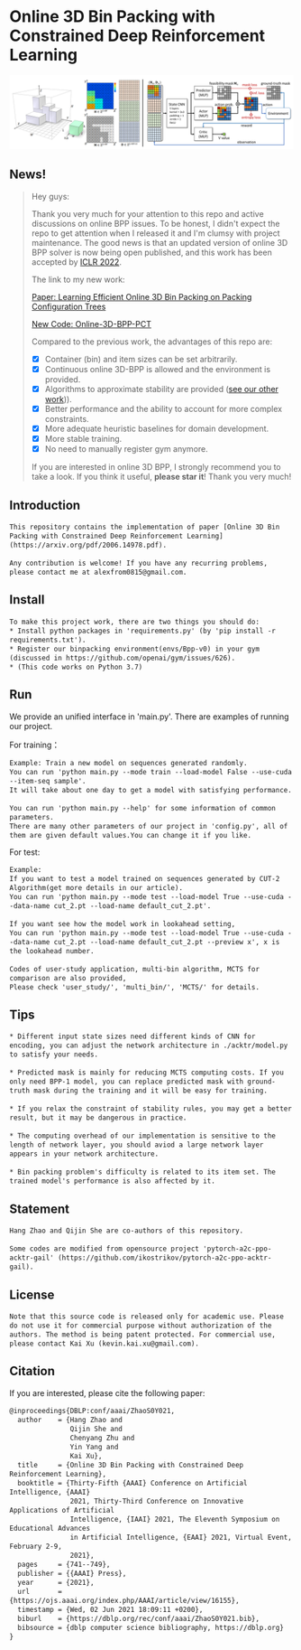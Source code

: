 # Online 3D Bin Packing with Constrained Deep Reinforcement Learning

![teaser](pictures/state_architecture.png)

## News!
> Hey guys:
>
> Thank you very much for your attention to this repo and active discussions on online BPP issues. To be honest, I didn't expect the repo to get attention when I released it and I'm clumsy with project maintenance. The good news is that an updated version of online 3D BPP solver is now being open published, and this work has been accepted by [ICLR 2022](https://iclr.cc/Conferences/2022). 
>
> The link to my new work:  
> 
> [Paper: Learning Efficient Online 3D Bin Packing on Packing Configuration Trees](https://openreview.net/forum?id=bfuGjlCwAq) 
> 
> [New Code: Online-3D-BPP-PCT](https://github.com/alexfrom0815/Online-3D-BPP-PCT)
>
> Compared to the previous work, the advantages of this repo are:
>- [x] Container (bin) and item sizes can be set arbitrarily.
>- [x] Continuous online 3D-BPP is allowed and the environment is provided.
>- [x] Algorithms to approximate stability are provided ([see our other work](https://arxiv.org/abs/2108.13680v2))). 
>- [x] Better performance and the ability to account for more complex constraints.
>- [x] More adequate heuristic baselines for domain development.
>- [x] More stable training.
>- [x] No need to manually register gym anymore.
>
> If you are interested in online 3D BPP, I strongly recommend you to take a look. If you think it useful, **please star it**! Thank you very much!


## Introduction
```
This repository contains the implementation of paper [Online 3D Bin Packing with Constrained Deep Reinforcement Learning](https://arxiv.org/pdf/2006.14978.pdf).

Any contribution is welcome! If you have any recurring problems, please contact me at alexfrom0815@gmail.com.
```

## Install

```
To make this project work, there are two things you should do:
* Install python packages in 'requirements.py' (by 'pip install -r requirements.txt').
* Register our binpacking environment(envs/Bpp-v0) in your gym (discussed in https://github.com/openai/gym/issues/626).
* (This code works on Python 3.7)
```

## Run
We provide an unified interface in 'main.py'. There are examples of running our project.

For training：
```
Example: Train a new model on sequences generated randomly.
You can run 'python main.py --mode train --load-model False --use-cuda --item-seq sample'.
It will take about one day to get a model with satisfying performance.

You can run 'python main.py --help' for some information of common parameters.
There are many other parameters of our project in 'config.py', all of them are given default values.You can change it if you like.
```

For test:
```
Example:
If you want to test a model trained on sequences generated by CUT-2 Algorithm(get more details in our article).
You can run 'python main.py --mode test --load-model True --use-cuda --data-name cut_2.pt --load-name default_cut_2.pt'.

If you want see how the model work in lookahead setting,
You can run 'python main.py --mode test --load-model True --use-cuda --data-name cut_2.pt --load-name default_cut_2.pt --preview x', x is the lookahead number.

Codes of user-study application, multi-bin algorithm, MCTS for comparison are also provided,
Please check 'user_study/', 'multi_bin/', 'MCTS/' for details.
```

## Tips
```
* Different input state sizes need different kinds of CNN for encoding, you can adjust the network architecture in ./acktr/model.py to satisfy your needs. 

* Predicted mask is mainly for reducing MCTS computing costs. If you only need BPP-1 model, you can replace predicted mask with ground-truth mask during the training and it will be easy for training.

* If you relax the constraint of stability rules, you may get a better result, but it may be dangerous in practice.

* The computing overhead of our implementation is sensitive to the length of network layer, you should aviod a large network layer appears in your network architecture. 

* Bin packing problem's difficulty is related to its item set. The trained model's performance is also affected by it.
```

## Statement
```
Hang Zhao and Qijin She are co-authors of this repository.

Some codes are modified from opensource project 'pytorch-a2c-ppo-acktr-gail' (https://github.com/ikostrikov/pytorch-a2c-ppo-acktr-gail).
```

## License
```
Note that this source code is released only for academic use. Please do not use it for commercial purpose without authorization of the authors. The method is being patent protected. For commercial use, please contact Kai Xu (kevin.kai.xu@gmail.com).
```

## Citation

If you are interested, please cite the following paper:

```shell
@inproceedings{DBLP:conf/aaai/ZhaoS0Y021,
  author    = {Hang Zhao and
               Qijin She and
               Chenyang Zhu and
               Yin Yang and
               Kai Xu},
  title     = {Online 3D Bin Packing with Constrained Deep Reinforcement Learning},
  booktitle = {Thirty-Fifth {AAAI} Conference on Artificial Intelligence, {AAAI}
               2021, Thirty-Third Conference on Innovative Applications of Artificial
               Intelligence, {IAAI} 2021, The Eleventh Symposium on Educational Advances
               in Artificial Intelligence, {EAAI} 2021, Virtual Event, February 2-9,
               2021},
  pages     = {741--749},
  publisher = {{AAAI} Press},
  year      = {2021},
  url       = {https://ojs.aaai.org/index.php/AAAI/article/view/16155},
  timestamp = {Wed, 02 Jun 2021 18:09:11 +0200},
  biburl    = {https://dblp.org/rec/conf/aaai/ZhaoS0Y021.bib},
  bibsource = {dblp computer science bibliography, https://dblp.org}
}
```
